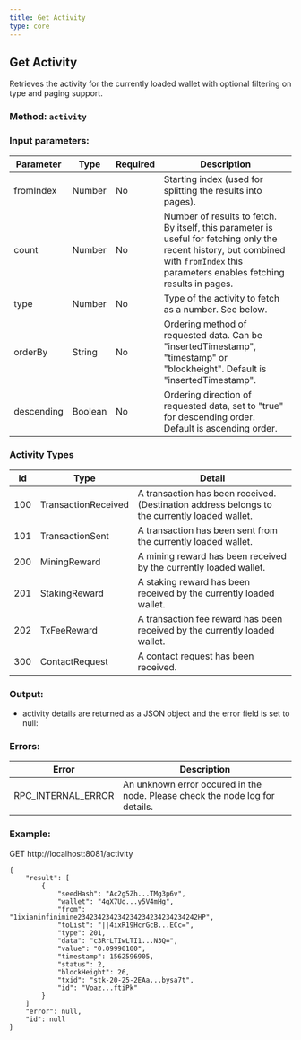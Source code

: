 ```yaml
---
title: Get Activity
type: core
---
```

## Get Activity
Retrieves the activity for the currently loaded wallet with optional filtering on type and paging support.
 
### Method: `activity`
### Input parameters:

| Parameter | Type | Required | Description |
| --- | --- | --- | --- |
| fromIndex | Number | No | Starting index (used for splitting the results into pages). |
| count | Number | No | Number of results to fetch. By itself, this parameter is useful for fetching only the recent history, but combined with `fromIndex` this parameters enables fetching results in pages. |
| type | Number | No | Type of the activity to fetch as a number. See below. |
| orderBy | String | No | Ordering method of requested data. Can be "insertedTimestamp", "timestamp" or "blockheight". Default is "insertedTimestamp". |
| descending | Boolean | No | Ordering direction of requested data, set to "true" for descending order. Default is ascending order.  |

### Activity Types

| Id | Type | Detail |
| --- | --- | --- |
| 100 | TransactionReceived | A transaction has been received. (Destination address belongs to the currently loaded wallet. |
| 101 | TransactionSent | A transaction has been sent from the currently loaded wallet. |
| 200 | MiningReward | A mining reward has been received by the currently loaded wallet. |
| 201 | StakingReward | A staking reward has been received by the currently loaded wallet. |
| 202 | TxFeeReward | A transaction fee reward has been received by the currently loaded wallet. |
| 300 | ContactRequest | A contact request has been received. |

### Output:
- activity details are returned as a JSON object and the error field is set to null:

### Errors:

| Error | Description |
| --- | --- |
| RPC_INTERNAL_ERROR | An unknown error occured in the node. Please check the node log for details. |


### Example:
GET http://localhost:8081/activity

```
{
    "result": [
        {
            "seedHash": "Ac2g5Zh...TMg3p6v",
            "wallet": "4qX7Uo...y5V4mHg",
            "from": "1ixianinfinimine234234234234234234234234234242HP",
            "toList": "||4ixR19HcrGcB...ECc=",
            "type": 201,
            "data": "c3RrLTIwLTI1...N3Q=",
            "value": "0.09990100",
            "timestamp": 1562596905,
            "status": 2,
            "blockHeight": 26,
            "txid": "stk-20-25-2EAa...bysa7t",
            "id": "Voaz...ftiPk"
        }
    ]
    "error": null,
    "id": null
}
```
